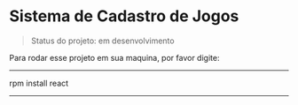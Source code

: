 <h1>Sistema de Cadastro de Jogos</h1>

> Status do projeto: em desenvolvimento

Para rodar esse projeto em sua maquina, por favor digite:

***
rpm install react
***
